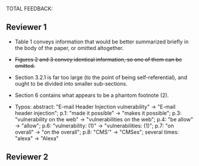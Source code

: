 TOTAL FEEDBACK:

Reviewer 1
-

- Table 1 conveys information that would be better summarized briefly in the
body of the paper, or omitted altogether.

- ~~Figures 2 and 3 convey identical information, so one of them can be omitted.~~

- Section 3.2.1 is far too large (to the point of being self-referential), and
ought to be divided into smaller sub-sections.

- Section 6 contains what appears to be a phantom footnote (2).

- Typos: abstract: "E-mail Header Injection vulnerability" -> "E-mail header
injection"; p.1: "made it possible" -> "makes it possible"; p.3: "vulnerability
on the web" -> "vulnerabilities on the web"; p.4: "be allow" -> "allow"; p.6:
"vulnerability: (1)" -> "vulnerabilities: (1)"; p.7: "on overall" -> "on the
overall"; p.8: "CMS'" -> "CMSes"; several times: "alexa" -> "Alexa"

Reviewer 2
- 

